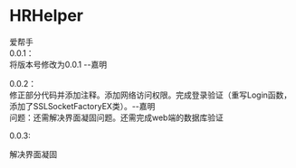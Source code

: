 ﻿HRHelper
========

爱帮手<br/>
0.0.1： <br/>
将版本号修改为0.0.1 --嘉明 <br/>

0.0.2： <br/>
修正部分代码并添加注释。添加网络访问权限。完成登录验证（重写Login函数，添加了SSLSocketFactoryEX类）。--嘉明<br/>
问题：还需解决界面凝固问题。还需完成web端的数据库验证 <br/>

0.0.3:<br/>

解决界面凝固 <br/>